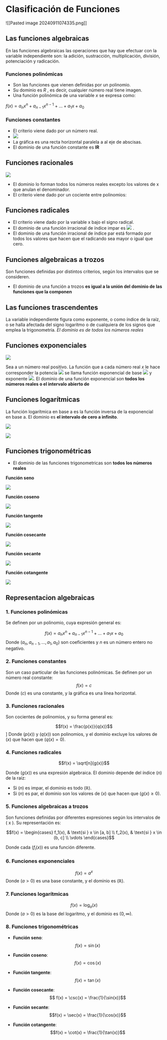 # Clasificación de Funciones
![[Pasted image 20240911074335.png]]
## Las funciones algebraicas
En las funciones algebraicas las operaciones que hay que efectuar con la variable independiente son: la adición, sustracción, multiplicación, división, potenciación y radicación.
### Funciones polinómicas
- Son las funciones que vienen definidas por un polinomio.
- Su dominio es $R$ , es decir, cualquier número real tiene imagen.
- Una función polinómica de una variable $x$ se expresa como:

$f(x) = a_n x^n + a_{n-1} x^{n-1} + \dots + a_1 x + a_0​$
### Funciones constantes
- El criterio viene dado por un número real.
- ![](https://cdn-blog.superprof.com/blog_all/wp-content/uploads/latex/9dfc470644f99eed5520669c01994eaa5bed0e16.png)
- La gráfica es una recta horizontal paralela a al eje de abscisas.
- El dominio de una función constante es **IR**
## Funciones racionales

![](https://cdn-blog.superprof.com/blog_all/wp-content/uploads/latex/df124d982dc5d1e391a46da5d77605911ef49dad.png)

- El dominio lo forman todos los números reales excepto los valores de x que anulan el denominador.
- El criterio viene dado por un cociente entre polinomios:

## Funciones radicales

- El criterio viene dado por la variable x bajo el signo radical.
- El dominio de una función irracional de índice impar es ![](https://cdn-blog.superprof.com/blog_all/wp-content/uploads/latex/f0d9499ce2f280972cd2ae6ef7b1d66b13633302.png) .
- El dominio de una función irracional de índice par está formado por todos los valores que hacen que el radicando sea mayor o igual que cero.

## Funciones algebraicas a trozos

Son funciones definidas por distintos criterios, según los intervalos que se consideren.
- El dominio de una función a trozos **es igual a la unión del dominio de las funciones que la componen**

## Las funciones trascendentes

La variable independiente figura como exponente, o como índice de la raíz, o se halla afectada del signo logaritmo o de cualquiera de los signos que emplea la trigonometría.
_El dominio es de todos los números reales_
## Funciones exponenciales

![](https://cdn-blog.superprof.com/blog_all/wp-content/uploads/latex/f3329574dc6bfe234173b88aede64f85ca7340b3.png)

Sea a un número real positivo. La función que a cada número real $x$ le hace corresponder la potencia ![](https://cdn-blog.superprof.com/blog_all/wp-content/uploads/latex/21c816e682699a01e29fc4d27005bfeff29f88b3.png) se llama función exponencial de base ![](https://cdn-blog.superprof.com/blog_all/wp-content/uploads/latex/bdd7a6a7510004a16a793e584fdc3ba34fe9cc7b.png) y exponente ![](https://cdn-blog.superprof.com/blog_all/wp-content/uploads/latex/4c3ad613bf7d49cecebabe36592057611e792683.png).
El dominio de una función exponencial son **todos los números reales o el intervalo abierto de**
## Funciones logarítmicas

La función logarítmica en base a es la función inversa de la exponencial  
en base a.
El dominio es **el intervalo de cero a infinito**.

![](https://cdn-blog.superprof.com/blog_all/wp-content/uploads/latex/8a687dfcee9af872fd89a771fcf610f7e1f03288.png)

![](https://cdn-blog.superprof.com/blog_all/wp-content/uploads/latex/97951cdd53f8bc454887b7a298425276724f2dbb.png)

## Funciones trigonométricas
- El dominio de las funciones trigonometricas son **todos los números reales**

**Función seno**

![](https://cdn-blog.superprof.com/blog_all/wp-content/uploads/latex/b79f0824ced0999ab930628581a4c5d4e3b2e1d5.png)

**Función coseno**

![](https://cdn-blog.superprof.com/blog_all/wp-content/uploads/latex/85dd04fcc6b5c9f9555e3aa149287192fc8152ba.png)

**Función tangente**

![](https://cdn-blog.superprof.com/blog_all/wp-content/uploads/latex/734b9dd540befde90e6a51c5914241ad901accdd.png)

**Función cosecante**

![](https://cdn-blog.superprof.com/blog_all/wp-content/uploads/latex/0beeab37280d9cba9bb287cb171ee84ab3f546dc.png)

**Función secante**

![](https://cdn-blog.superprof.com/blog_all/wp-content/uploads/latex/55b7ea4b7895f3147a9b408fe3cdd094c8251ac3.png)

**Función cotangente**

![](https://cdn-blog.superprof.com/blog_all/wp-content/uploads/latex/2b588240abeb08b29903aeb8241036caa2c6c4fd.png)

## Representacion algebraicas

### 1. **Funciones polinómicas**
Se definen por un polinomio, cuya expresión general es:

$$f(x) = a_n x^n + a_{n-1} x^{n-1} + \dots + a_1 x + a_0$$
Donde $( a_n, a_{n-1}, \dots, a_1, a_0 )$ son coeficientes y $n$ es un número entero no negativo.

### 2. **Funciones constantes**
Son un caso particular de las funciones polinómicas. Se definen por un número real constante:
$$f(x) = c
$$
Donde $(c)$ es una constante, y la gráfica es una línea horizontal.

### 3. **Funciones racionales**
Son cocientes de polinomios, y su forma general es:

$$f(x) = \frac{p(x)}{q(x)}$$
\]
Donde $( p(x) )$ y $( q(x) )$ son polinomios, y el dominio excluye los valores de $(x)$ que hacen que $( q(x) = 0 )$.

### 4. **Funciones radicales**
$$f(x) = \sqrt[n]{g(x)}$$

Donde $( g(x) )$ es una expresión algebraica. El dominio depende del índice $( n )$ de la raíz:
- Si $( n )$ es impar, el dominio es todo $( \mathbb{R} )$.
- Si $( n )$ es par, el dominio son los valores de $( x )$ que hacen que $( g(x) \geq 0 )$.

### 5. **Funciones algebraicas a trozos**
Son funciones definidas por diferentes expresiones según los intervalos de \( x \). Su representación es:

$$f(x) = 
\begin{cases}
f_1(x), & \text{si } x \in [a, b] \\
f_2(x), & \text{si } x \in (b, c] \\
\vdots
\end{cases}$$

Donde cada $( f_i(x) )$ es una función diferente.

### 6. **Funciones exponenciales**

$$f(x) = a^x$$
Donde $( a > 0 )$ es una base constante, y el dominio es $( \mathbb{R} )$.

### 7. **Funciones logarítmicas**

$$f(x) = \log_a(x)$$
Donde $( a > 0 )$ es la base del logaritmo, y el dominio es $(0, \infty)$.

### 8. **Funciones trigonométricas**

- **Función seno**:
$$  f(x) = \sin(x)$$
  
- **Función coseno**:
$$  f(x) = \cos(x)$$

  
- **Función tangente**:
$$  f(x) = \tan(x)$$
  
- **Función cosecante**:
$$  f(x) = \csc(x) = \frac{1}{\sin(x)}$$
  
- **Función secante**:
  $$f(x) = \sec(x) = \frac{1}{\cos(x)}$$
  
- **Función cotangente**:
$$f(x) = \cot(x) = \frac{1}{\tan(x)}$$

